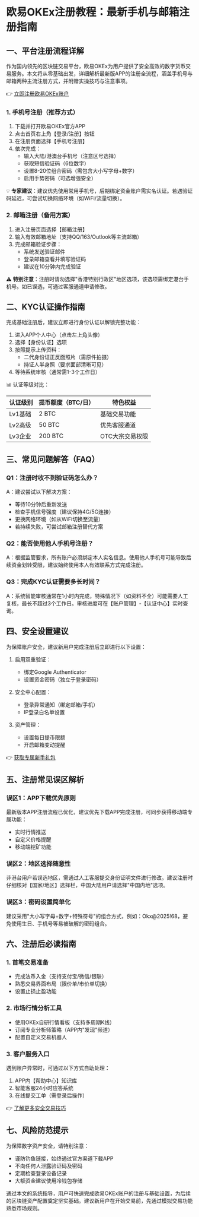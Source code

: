 # 欧易OKEx注册教程：最新手机与邮箱注册指南

## 一、平台注册流程详解
作为国内领先的区块链交易平台，欧易OKEx为用户提供了安全高效的数字货币交易服务。本文将从零基础出发，详细解析最新版APP的注册全流程，涵盖手机号与邮箱两种主流注册方式，并附赠实操技巧与注意事项。

👉 [立即注册欧易OKEx账户](https://bit.ly/okx_welcome)

### 1. 手机号注册（推荐方式）
1. 下载并打开欧易OKEx官方APP
2. 点击首页右上角【登录/注册】按钮
3. 在注册页面选择【手机号注册】
4. 依次完成：
   - 输入大陆/港澳台手机号（注意区号选择）
   - 获取短信验证码（6位数字）
   - 设置8-20位组合密码（需包含大小写字母+数字）
   - 启用手势密码（可选增强安全）

💡 **专家建议**：建议优先使用常用手机号，后期绑定资金账户需实名认证。若遇验证码延迟，可尝试切换网络环境（如WiFi/流量切换）。

### 2. 邮箱注册（备用方案）
1. 进入注册页面选择【邮箱注册】
2. 输入有效邮箱地址（支持QQ/163/Outlook等主流邮箱）
3. 完成邮箱验证步骤：
   - 系统发送验证邮件
   - 登录邮箱查看并填写验证码
   - 建议在10分钟内完成验证

⚠️ **特别注意**：注册时请勿选择"香港特别行政区"地区选项，该选项需绑定港台手机号。如已误选，可通过客服通道申请修改。

## 二、KYC认证操作指南
完成基础注册后，建议立即进行身份认证以解锁完整功能：

1. 进入APP个人中心（点击左上角头像）
2. 选择【身份认证】选项
3. 按照提示上传资料：
   - 二代身份证正反面照片（需原件拍摄）
   - 持证人半身照（要求面部清晰可见）
4. 等待系统审核（通常需1-3个工作日）

📊 认证等级对比：

| 认证级别 | 提币额度（BTC/日） | 特色权益                  |
|----------|--------------------|---------------------------|
| Lv1基础   | 2 BTC              | 基础交易功能              |
| Lv2高级   | 50 BTC             | 优先客服通道              |
| Lv3企业   | 200 BTC            | OTC大宗交易权限           |

## 三、常见问题解答（FAQ）

### Q1：注册时收不到验证码怎么办？
A：建议尝试以下解决方案：
- 等待10分钟后重新发送
- 检查手机信号强度（建议保持4G/5G连接）
- 更换网络环境（如从WiFi切换至流量）
- 若持续失败，可尝试邮箱注册替代方案

### Q2：能否使用他人手机号注册？
A：根据监管要求，所有账户必须绑定本人实名信息。使用他人手机号可能导致后续资金划转受限，建议始终使用本人有效联系方式完成注册。

### Q3：完成KYC认证需要多长时间？
A：系统智能审核通常在1小时内完成，特殊情况下（如资料不全）可能需要人工复核，最长不超过3个工作日。审核进度可在【账户管理】-【认证中心】实时查询。

## 四、安全设置建议
为保障账户安全，建议新用户完成注册后立即进行以下设置：

1. 启用双重验证：
   - 绑定Google Authenticator
   - 设置资金密码（独立于登录密码）

2. 安全中心配置：
   - 登录异常通知（绑定邮箱/手机）
   - IP登录白名单设置

3. 资产管理：
   - 设置每日提币限额
   - 开启邮箱变动提醒

👉 [获取专属新手礼包](https://bit.ly/okx_welcome)

## 五、注册常见误区解析

### 误区1：APP下载优先原则
最新版本APP注册流程已优化，建议优先下载APP完成注册，可同步获得移动端专属功能：
- 实时行情推送
- 自定义价格提醒
- 移动端挖矿功能

### 误区2：地区选择随意性
非港台用户若误选地区，需通过人工客服提交身份证明文件进行修改。建议注册时仔细核对【国家/地区】选择栏，中国大陆用户请选择"中国内地"选项。

### 误区3：密码设置简单化
建议采用"大小写字母+数字+特殊符号"的组合方式，例如：Okx@2025!68，避免使用生日、手机号等易被破解的密码组合。

## 六、注册后必读指南

### 1. 首笔交易准备
- 完成法币入金（支持支付宝/微信/银联）
- 熟悉交易界面布局（限价单/市价单切换）
- 设置止损止盈功能

### 2. 市场行情分析工具
- 使用OKEx自研行情看板（支持多周期K线）
- 订阅专业分析师策略（APP内"发现"频道）
- 配置自定义交易机器人

### 3. 客户服务入口
遇到账户异常时，可通过以下方式自助处理：
1. APP内【帮助中心】知识库
2. 智能客服24小时应答系统
3. 在线提交工单（需登录后操作）

👉 [了解更多安全交易技巧](https://bit.ly/okx_welcome)

## 七、风险防范提示
为保障数字资产安全，请特别注意：
- 谨防钓鱼链接，始终通过官方渠道下载APP
- 不向任何人泄露验证码及密码
- 定期检查登录设备记录
- 大额资金建议使用冷钱包存储

通过本文的系统指导，用户可快速完成欧易OKEx账户的注册与基础设置，为后续的区块链资产配置奠定坚实基础。建议新用户在开始交易前，先通过模拟交易功能熟悉市场规则。